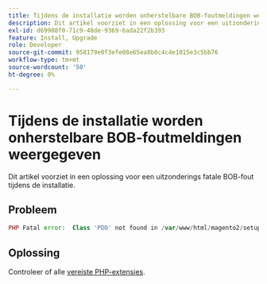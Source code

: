 ```yaml
---
title: Tijdens de installatie worden onherstelbare BOB-foutmeldingen weergegeven
description: Dit artikel voorziet in een oplossing voor een uitzonderings fatale BOB-fout tijdens de installatie.
exl-id: d69908f0-71c9-48de-9369-6ada22f2b393
feature: Install, Upgrade
role: Developer
source-git-commit: 958179e0f3efe08e65ea8b0c4c4e1015e3c5bb76
workflow-type: tm+mt
source-wordcount: '50'
ht-degree: 0%

---
```


# Tijdens de installatie worden onherstelbare BOB-foutmeldingen weergegeven

Dit artikel voorziet in een oplossing voor een uitzonderings fatale BOB-fout tijdens de installatie.

## Probleem

```php
PHP Fatal error:  Class 'PDO' not found in /var/www/html/magento2/setup/module/Magento/Setup/src/Module/Setup/ConnectionFactory.php on line 44
```

## Oplossing

Controleer of alle [vereiste PHP-extensies](https://devdocs.magento.com/guides/v2.4/install-gde/prereq/php-settings.html).
